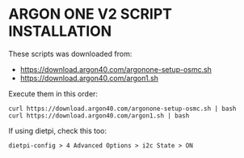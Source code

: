 # ARGON ONE V2 SCRIPT INSTALLATION

These scripts was downloaded from:
* https://download.argon40.com/argonone-setup-osmc.sh
* https://download.argon40.com/argon1.sh

Execute them in this order:
```plaintext
curl https://download.argon40.com/argonone-setup-osmc.sh | bash
curl https://download.argon40.com/argon1.sh | bash
```

If using dietpi, check this too:
```plaintext
dietpi-config > 4 Advanced Options > i2c State > ON
```
